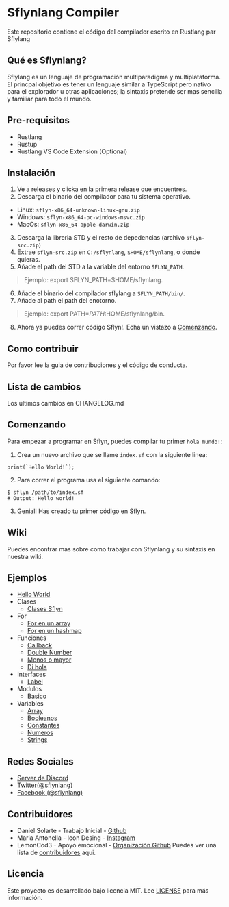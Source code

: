 # Sflynlang Compiler
Este repositorio contiene el código del compilador escrito en Rustlang par Sflylang

## Qué es Sflynlang?
Sflylang es un lenguaje de programación multiparadigma y multiplataforma. El princpal objetivo es tener un lenguaje similar a TypeScript pero nativo para el explorador u otras aplicaciones; la sintaxis pretende ser mas sencilla y familiar para todo el mundo.

## Pre-requisitos
* Rustlang
* Rustup
* Rustlang VS Code Extension (Optional)

## Instalación
1. Ve a releases y clicka en la primera release que encuentres.
2. Descarga el binario del compilador para tu sistema operativo.
* Linux: `sflyn-x86_64-unknown-linux-gnu.zip`
* Windows: `sflyn-x86_64-pc-windows-msvc.zip`
* MacOs: `sflyn-x86_64-apple-darwin.zip`
3. Descarga la libreria STD y el resto de depedencias (archivo `sflyn-src.zip`)
4. Extrae `sflyn-src.zip` en `C:/sflynlang`, `$HOME/sflynlang`, o donde quieras.
5. Añade el path del STD a la variable del entorno `SFLYN_PATH`.
> Ejemplo: export SFLYN_PATH=$HOME/sflynlang.
6. Añade el binario del compilador sflylang a `SFLYN_PATH/bin/`.
7. Añade al path el path del enotorno.
> Ejemplo: export PATH=$PATH:$HOME/sflynlang/bin.
8. Ahora ya puedes correr código Sflyn!. Echa un vistazo a [Comenzando](#Comenzando).

## Como contribuir
Por favor lee la guia de contribuciones y el código de conducta.

## Lista de cambios
Los ultimos cambios en CHANGELOG.md

## Comenzando
Para empezar a programar en Sflyn, puedes compilar tu primer `hola mundo!`:
1. Crea un nuevo archivo que se llame `index.sf` con la siguiente linea:
```
print(`Hello World!`);
```
2. Para correr el programa usa el siguiente comando:
```
$ sflyn /path/to/index.sf
# Output: Hello world!
```
3. Genial! Has creado tu primer código en Sflyn.
## Wiki
Puedes encontrar mas sobre como trabajar con Sflynlang y su sintaxis en nuestra wiki.

## Ejemplos
* [Hello World](https://github.com/sflynlang/compiler/blob/main/examples/hello_world.sf)
* Clases
  * [Clases Sflyn](https://github.com/sflynlang/compiler/blob/main/examples/classes/Sflyn.sf)
* For 
  * [For en un array](https://github.com/sflynlang/compiler/blob/main/examples/for/array.sf)
  * [For en un hashmap](https://github.com/sflynlang/compiler/blob/main/examples/for/hashmap.sf) 
* Funciones
  * [Callback](https://github.com/sflynlang/compiler/blob/main/examples/functions/callback.sf)
  * [Double Number](https://github.com/sflynlang/compiler/blob/main/examples/functions/double.sf)
  * [Menos o mayor](https://github.com/sflynlang/compiler/blob/main/examples/functions/less_or_greater.sf)
  * [Di hola](https://github.com/sflynlang/compiler/blob/main/examples/functions/say_hi.sf)
* Interfaces
  * [Label](https://github.com/sflynlang/compiler/blob/main/examples/interfaces/label.sf)
* Modulos
  * [Basico](https://github.com/sflynlang/compiler/tree/main/examples/modules/basic)
* Variables
  * [Array](https://github.com/sflynlang/compiler/blob/main/examples/variables/arrays.sf)
  * [Booleanos](https://github.com/sflynlang/compiler/blob/main/examples/variables/booleans.sf)
  * [Constantes](https://github.com/sflynlang/compiler/blob/main/examples/variables/const.sf)
  * [Numeros](https://github.com/sflynlang/compiler/blob/main/examples/variables/numbers.sf)
  * [Strings](https://github.com/sflynlang/compiler/blob/main/examples/variables/strings.sf)
  
## Redes Sociales
* [Server de Discord](https://discord.com/invite/XdeRFHt)
* [Twitter(@sflynlang)](https://twitter.com/sflynlang)
* [Facebook (@sflynlang)](https://www.facebook.com/sflynlang)

## Contribuidores
* Daniel Solarte - Trabajo Inicial - [Github](https://github.com/danielsolartech)
* Maria Antonella - Icon Desing - [Instagram](https://www.instagram.com/raccon_324/)
* LemonCod3 - Apoyo emocional -  [Organización Github](https://github.com/LemonCod3) 
Puedes ver una lista de [contribuidores](https://github.com/sflynlang/compiler/graphs/contributors) aqui.

## Licencia
Este proyecto es desarrollado bajo licencia MIT. Lee [LICENSE](https://github.com/sflynlang/compiler/blob/main/LICENSE) para más información.
